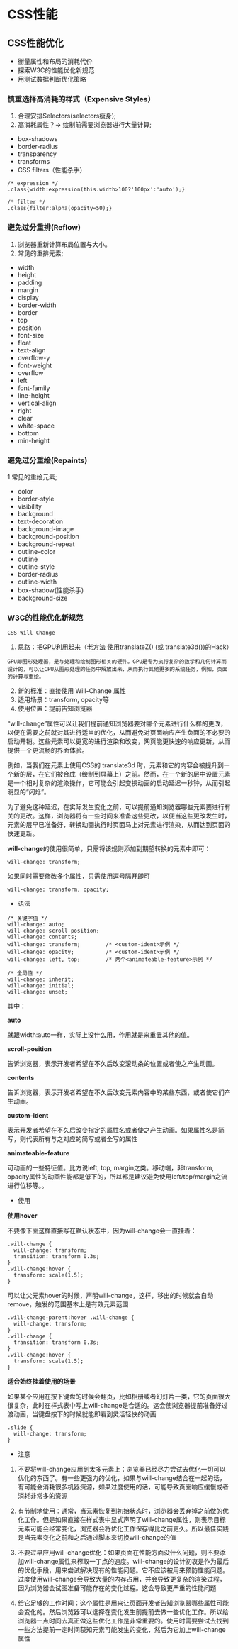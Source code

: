 # CSS性能

## CSS性能优化
- 衡量属性和布局的消耗代价
- 探索W3C的性能优化新规范
- 用测试数据判断优化策略

### 慎重选择高消耗的样式（Expensive Styles）
1. 合理安排Selectors(selectors瘦身);
2. 高消耗属性？-> 绘制前需要浏览器进行大量计算;


- box-shadows
- border-radius
- transparency
- transforms
- CSS filters（性能杀手）
```
/* expression */
.class{width:expression(this.width>100?'100px':'auto');}

/* filter */
.class{filter:alpha(opacity=50);}
```

### 避免过分重排(Reflow)
1. 浏览器重新计算布局位置与大小。
2. 常见的重排元素;


- width
- height
- padding
- margin
- display
- border-width
- border
- top
- position
- font-size
- float
- text-align
- overflow-y
- font-weight
- overflow
- left
- font-family
- line-height
- vertical-align
- right
- clear
- white-space
- bottom
- min-height


### 避免过分重绘(Repaints)
1.常见的重绘元素;


- color
- border-style
- visibility
- background
- text-decoration
- background-image
- background-position
- background-repeat
- outline-color
- outline
- outline-style
- border-radius
- outline-width
- box-shadow(性能杀手)
- background-size

### W3C的性能优化新规范
```
CSS Will Change
```
1. 思路：把GPU利用起来（老方法 使用translateZ() (或 translate3d())的Hack）
```
GPU即图形处理器，是与处理和绘制图形相关的硬件。GPU是专为执行复杂的数学和几何计算而设计的，可以让CPU从图形处理的任务中解放出来，从而执行其他更多的系统任务，例如，页面的计算与重绘。
```
2. 新的标准：直接使用 Will-Change 属性
3. 适用场景：transform, opacity等
4. 使用位置：提前告知浏览器

“will-change”属性可以让我们提前通知浏览器要对哪个元素进行什么样的更改，以便在需要之前就对其进行适当的优化，从而避免对页面响应产生负面的不必要的启动开销。这些元素可以更宽的进行渲染和改变，网页能更快速的响应更新，从而提供一个更流畅的界面体验。

例如，当我们在元素上使用CSS的 translate3d 时，元素和它的内容会被提升到一个新的层，在它们被合成（绘制到屏幕上）之前。然而，在一个新的层中设置元素是一个相对复杂的渲染操作，它可能会引起变换动画的启动延迟一秒钟，从而引起明显的“闪烁”。

为了避免这种延迟，在实际发生变化之前，可以提前通知浏览器哪些元素要进行有关的更改。这样，浏览器将有一些时间来准备这些更改，以便当这些更改发生时，元素的层早已准备好，转换动画执行时页面马上对元素进行渲染，从而达到页面的快速更新。

**will-change**的使用很简单，只需将该规则添加到期望转换的元素中即可：
```
will-change: transform;
```
如果同时需要修改多个属性，只需使用逗号隔开即可
```
will-change: transform, opacity;
```
- 语法

```
/* 关键字值 */
will-change: auto;
will-change: scroll-position;
will-change: contents;
will-change: transform;        /* <custom-ident>示例 */
will-change: opacity;          /* <custom-ident>示例 */
will-change: left, top;        /* 两个<animateable-feature>示例 */

/* 全局值 */
will-change: inherit;
will-change: initial;
will-change: unset;
```

其中：

**auto**

就跟width:auto一样，实际上没什么用，作用就是来重置其他的值。

**scroll-position**

告诉浏览器，表示开发者希望在不久后改变滚动条的位置或者使之产生动画。

**contents**

告诉浏览器，表示开发者希望在不久后改变元素内容中的某些东西，或者使它们产生动画。

**custom-ident**

表示开发者希望在不久后改变指定的属性名或者使之产生动画。如果属性名是简写，则代表所有与之对应的简写或者全写的属性

**animateable-feature**

可动画的一些特征值。比方说left, top, margin之类。移动端，非transform, opacity属性的动画性能都是低下的，所以都是建议避免使用left/top/margin之流进行位移等。。

- 使用

**使用hover**

不要像下面这样直接写在默认状态中，因为will-change会一直挂着：
```
.will-change {
  will-change: transform;
  transition: transform 0.3s;
}
.will-change:hover {
  transform: scale(1.5);
}
```
可以让父元素hover的时候，声明will-change，这样，移出的时候就会自动remove，触发的范围基本上是有效元素范围
```
.will-change-parent:hover .will-change {
  will-change: transform;
}
.will-change {
  transition: transform 0.3s;
}
.will-change:hover {
  transform: scale(1.5);
}
```
**适合始终挂着使用的场景**

如果某个应用在按下键盘的时候会翻页，比如相册或者幻灯片一类，它的页面很大很复杂，此时在样式表中写上will-change是合适的。这会使浏览器提前准备好过渡动画，当键盘按下的时候就能即看到灵活轻快的动画
```
.slide {
  will-change: transform;
}
```

- 注意


1. 不要将will-change应用到太多元素上：浏览器已经尽力尝试去优化一切可以优化的东西了。有一些更强力的优化，如果与will-change结合在一起的话，有可能会消耗很多机器资源，如果过度使用的话，可能导致页面响应缓慢或者消耗非常多的资源

2. 有节制地使用：通常，当元素恢复到初始状态时，浏览器会丢弃掉之前做的优化工作。但是如果直接在样式表中显式声明了will-change属性，则表示目标元素可能会经常变化，浏览器会将优化工作保存得比之前更久。所以最佳实践是当元素变化之前和之后通过脚本来切换will-change的值

3. 不要过早应用will-change优化：如果页面在性能方面没什么问题，则不要添加will-change属性来榨取一丁点的速度。will-change的设计初衷是作为最后的优化手段，用来尝试解决现有的性能问题。它不应该被用来预防性能问题。过度使用will-change会导致大量的内存占用，并会导致更复杂的渲染过程，因为浏览器会试图准备可能存在的变化过程。这会导致更严重的性能问题

4. 给它足够的工作时间：这个属性是用来让页面开发者告知浏览器哪些属性可能会变化的。然后浏览器可以选择在变化发生前提前去做一些优化工作。所以给浏览器一点时间去真正做这些优化工作是非常重要的。使用时需要尝试去找到一些方法提前一定时间获知元素可能发生的变化，然后为它加上will-change属性
